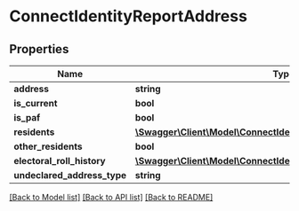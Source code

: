 # ConnectIdentityReportAddress

## Properties
Name | Type | Description | Notes
------------ | ------------- | ------------- | -------------
**address** | **string** |  | [optional] 
**is_current** | **bool** |  | [optional] 
**is_paf** | **bool** |  | [optional] 
**residents** | [**\Swagger\Client\Model\ConnectIdentityReportResident[]**](ConnectIdentityReportResident.md) |  | [optional] 
**other_residents** | **bool** |  | [optional] 
**electoral_roll_history** | [**\Swagger\Client\Model\ConnectIdentityReportElectoralRollHistory[]**](ConnectIdentityReportElectoralRollHistory.md) |  | [optional] 
**undeclared_address_type** | **string** |  | [optional] 

[[Back to Model list]](../../README.md#documentation-for-models) [[Back to API list]](../../README.md#documentation-for-api-endpoints) [[Back to README]](../../README.md)

